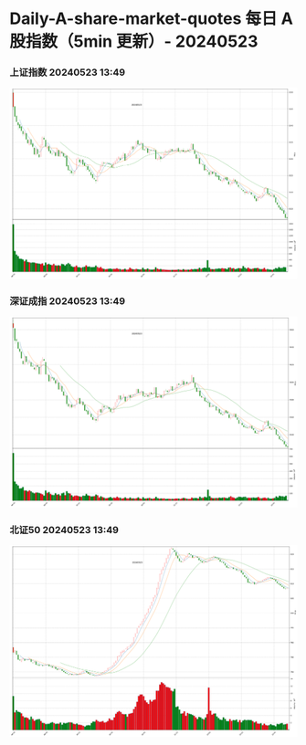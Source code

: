 
# Daily-A-share-market-quotes 每日 A 股指数（5min 更新）- 20240523

### 上证指数 20240523 13:49
![](./fig/2024/5/20240523-sh000001.png)

### 深证成指 20240523 13:49
![](./fig/2024/5/20240523-sz399001.png)

### 北证50 20240523 13:49
![](./fig/2024/5/20240523-bj899050.png)
